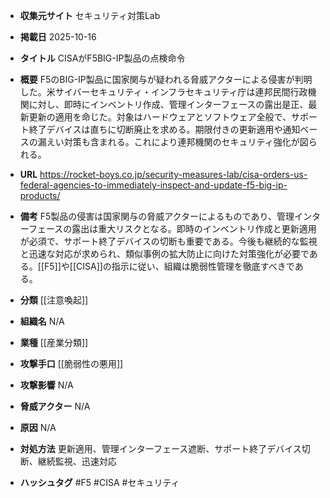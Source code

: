 - **収集元サイト**
セキュリティ対策Lab

- **掲載日**
2025-10-16

- **タイトル**
CISAがF5BIG-IP製品の点検命令

- **概要**
F5のBIG-IP製品に国家関与が疑われる脅威アクターによる侵害が判明した。米サイバーセキュリティ・インフラセキュリティ庁は連邦民間行政機関に対し、即時にインベントリ作成、管理インターフェースの露出是正、最新更新の適用を命じた。対象はハードウェアとソフトウェア全般で、サポート終了デバイスは直ちに切断廃止を求める。期限付きの更新適用や通知ベースの漏えい対策も含まれる。これにより連邦機関のセキュリティ強化が図られる。

- **URL**
https://rocket-boys.co.jp/security-measures-lab/cisa-orders-us-federal-agencies-to-immediately-inspect-and-update-f5-big-ip-products/

- **備考**
F5製品の侵害は国家関与の脅威アクターによるものであり、管理インターフェースの露出は重大リスクとなる。即時のインベントリ作成と更新適用が必須で、サポート終了デバイスの切断も重要である。今後も継続的な監視と迅速な対応が求められ、類似事例の拡大防止に向けた対策強化が必要である。[[F5]]や[[CISA]]の指示に従い、組織は脆弱性管理を徹底すべきである。

- **分類**
[[注意喚起]]

- **組織名**
N/A

- **業種**
[[産業分類]]

- **攻撃手口**
[[脆弱性の悪用]]

- **攻撃影響**
N/A

- **脅威アクター**
N/A

- **原因**
N/A

- **対処方法**
更新適用、管理インターフェース遮断、サポート終了デバイス切断、継続監視、迅速対応

- **ハッシュタグ**
#F5 #CISA #セキュリティ
